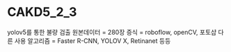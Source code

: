 # CAKD5_2_3
yolov5를 통한 불량 검출
원본데이터 = 280장
증식 = roboflow, openCV, 포토샵
다른 사용 알고리즘 = Faster R-CNN, YOLOV X, Retinanet 등등
